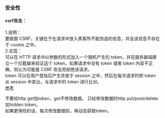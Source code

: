 ###     安全性
####    csrf攻击：
1.说明：   
要抵御 CSRF，关键在于在请求中放入黑客所不能伪造的信息，并且该信息不存在于 cookie 之中。  
2.实现：   
可以在 HTTP 请求中以参数的形式加入一个随机产生的 token，并在服务器端建立一个拦截器来验证这个 token，如果请求中没有 token 或者 token 内容不正确，则认为可能是 CSRF 攻击而拒绝该请求。   
token 可以在用户登陆后产生并放于 session 之中，然后在每次请求时把 token 从 session 中拿出，与请求中的 token 进行比对。  
[参考](https://www.ibm.com/developerworks/cn/web/1102_niugang_csrf/index.html)  

不要给http get加token，get不修改数据。 
只给修改数据的http put/post/delete 加hidden token。  
如果更保险的话，每次修改数据前，再动态获取token。 

####    